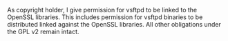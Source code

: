  As copyright holder, I give permission for vsftpd to be linked to the OpenSSL libraries. This includes permission for vsftpd binaries to be distributed linked against the OpenSSL libraries. All other obligations under the GPL v2 remain intact.